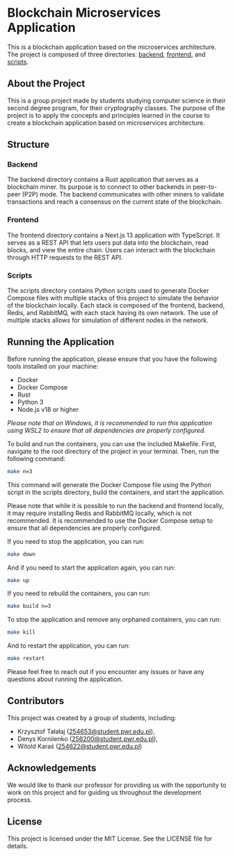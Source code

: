 # Blockchain Microservices Application
This is a blockchain application based on the microservices architecture. The project is composed of three directories: [backend](#backend), [frontend](#frontend), and [scripts](#scripts).

## About the Project
This is a group project made by students studying computer science in their second degree program, for their cryptography classes. The purpose of the project is to apply the concepts and principles learned in the course to create a blockchain application based on microservices architecture.

## Structure
### Backend
The backend directory contains a Rust application that serves as a blockchain miner. Its purpose is to connect to other backends in peer-to-peer (P2P) mode. The backend communicates with other miners to validate transactions and reach a consensus on the current state of the blockchain.

### Frontend
The frontend directory contains a Next.js 13 application with TypeScript. It serves as a REST API that lets users put data into the blockchain, read blocks, and view the entire chain. Users can interact with the blockchain through HTTP requests to the REST API.

### Scripts
The scripts directory contains Python scripts used to generate Docker Compose files with multiple stacks of this project to simulate the behavior of the blockchain locally. Each stack is composed of the frontend, backend, Redis, and RabbitMQ, with each stack having its own network. The use of multiple stacks allows for simulation of different nodes in the network.

## Running the Application
Before running the application, please ensure that you have the following tools installed on your machine:

- Docker
- Docker Compose
- Rust
- Python 3
- Node.js v18 or higher

*Please note that on Windows, it is recommended to run this application using WSL2 to ensure that all dependencies are properly configured.*

To build and run the containers, you can use the included Makefile. First, navigate to the root directory of the project in your terminal. Then, run the following command:

``` bash
make n=3
```
This command will generate the Docker Compose file using the Python script in the scripts directory, build the containers, and start the application.

Please note that while it is possible to run the backend and frontend locally, it may require installing Redis and RabbitMQ locally, which is not recommended. It is recommended to use the Docker Compose setup to ensure that all dependencies are properly configured.

If you need to stop the application, you can run:

``` bash
make down
```

And if you need to start the application again, you can run:

``` bash
make up
```

If you need to rebuild the containers, you can run:

``` bash 
make build n=3
```
To stop the application and remove any orphaned containers, you can run:

``` bash
make kill
```
And to restart the application, you can run:

``` bash
make restart
```

Please feel free to reach out if you encounter any issues or have any questions about running the application.

## Contributors
This project was created by a group of students, including:

- Krzysztof Tałałaj (254653@student.pwr.edu.pl),
- Denys Korniienko (256200@student.pwr.edu.pl), 
- Witold Karaś (254622@student.pwr.edu.pl)

## Acknowledgements

We would like to thank our professor for providing us with the opportunity to work on this project and for guiding us throughout the development process.

## License
This project is licensed under the MIT License. See the LICENSE file for details.
